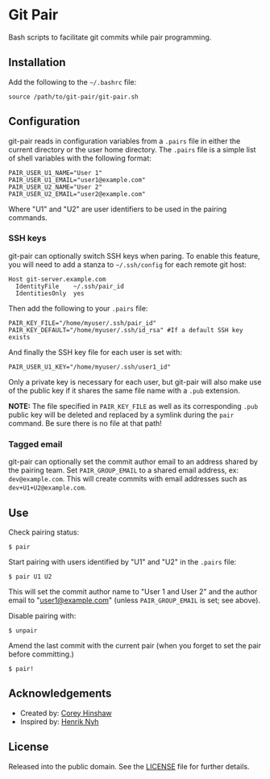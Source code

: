 Git Pair
========

Bash scripts to facilitate git commits while pair programming.

Installation
------------

Add the following to the `~/.bashrc` file:

    source /path/to/git-pair/git-pair.sh

Configuration
-------------

git-pair reads in configuration variables from a `.pairs` file in either the
current directory or the user home directory. The `.pairs` file is a simple
list of shell variables with the following format:

    PAIR_USER_U1_NAME="User 1"
    PAIR_USER_U1_EMAIL="user1@example.com"
    PAIR_USER_U2_NAME="User 2"
    PAIR_USER_U2_EMAIL="user2@example.com"

Where "U1" and "U2" are user identifiers to be used in the pairing commands.

### SSH keys

git-pair can optionally switch SSH keys when paring. To enable this feature, you
will need to add a stanza to `~/.ssh/config` for each remote git host:

    Host git-server.example.com
      IdentityFile    ~/.ssh/pair_id
      IdentitiesOnly  yes

Then add the following to your `.pairs` file:

    PAIR_KEY_FILE="/home/myuser/.ssh/pair_id"
    PAIR_KEY_DEFAULT="/home/myuser/.ssh/id_rsa" #If a default SSH key exists

And finally the SSH key file for each user is set with:

    PAIR_USER_U1_KEY="/home/myuser/.ssh/user1_id"

Only a private key is necessary for each user, but git-pair will also make use
of the public key if it shares the same file name with a `.pub` extension.

**NOTE:** The file specified in `PAIR_KEY_FILE` as well as its corresponding
`.pub` public key will be deleted and replaced by a symlink during the `pair`
command. Be sure there is no file at that path!

### Tagged email

git-pair can optionally set the commit author email to an address shared by the
pairing team. Set `PAIR_GROUP_EMAIL` to a shared email address, ex:
`dev@example.com`. This will create commits with email addresses such as
`dev+U1+U2@example.com`.

Use
---

Check pairing status:

    $ pair

Start pairing with users identified by "U1" and "U2" in the `.pairs` file:

    $ pair U1 U2

This will set the commit author name to "User 1 and User 2" and the author email
to "user1@example.com" (unless `PAIR_GROUP_EMAIL` is set; see above).

Disable pairing with:

    $ unpair

Amend the last commit with the current pair (when you forget to set the pair
before committing.)

    $ pair!

Acknowledgements
----------------

  * Created by: [Corey Hinshaw][1]
  * Inspired by: [Henrik Nyh][2]

License
-------

Released into the public domain.  See the [LICENSE][3] file for further details.


[1]: https://github.com/electrickite
[2]: https://github.com/henrik
[3]: https://github.com/electrickite/git-pair/blob/master/LICENSE
